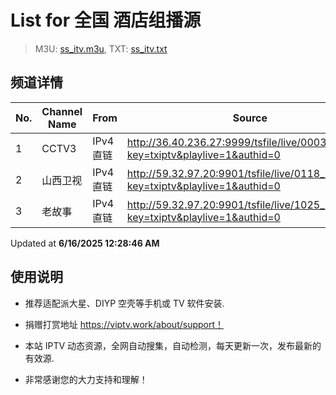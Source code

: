 # List for **全国 酒店组播源**

> M3U: [ss_itv.m3u](./ss_itv.m3u ), TXT: [ss_itv.txt](./txt/ss_itv.txt )

## 频道详情

| No. | Channel Name | From | Source |
| --- | ------------ | ---- | ------ |
| 1 | CCTV3 | IPv4 直链 | <http://36.40.236.27:9999/tsfile/live/0003_1.m3u8?key=txiptv&playlive=1&authid=0> |
| 2 | 山西卫视 | IPv4 直链 | <http://59.32.97.20:9901/tsfile/live/0118_1.m3u8?key=txiptv&playlive=1&authid=0> |
| 3 | 老故事 | IPv4 直链 | <http://59.32.97.20:9901/tsfile/live/1025_1.m3u8?key=txiptv&playlive=1&authid=0> |

Updated at **6/16/2025 12:28:46 AM**

## 使用说明

- 推荐适配派大星、DIYP 空壳等手机或 TV 软件安装.

- 捐赠打赏地址 <https://viptv.work/about/support！>

- 本站 IPTV 动态资源，全网自动搜集，自动检测，每天更新一次，发布最新的有效源.

- 非常感谢您的大力支持和理解！
